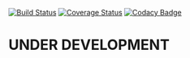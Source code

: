 [![Build Status](https://travis-ci.org/icebob/ice-services.svg?branch=master)](https://travis-ci.org/icebob/ice-services)
[![Coverage Status](https://coveralls.io/repos/github/icebob/ice-services/badge.svg?branch=master)](https://coveralls.io/github/icebob/ice-services?branch=master)
[![Codacy Badge](https://api.codacy.com/project/badge/Grade/d6b80db8619348e79210d6a725dfe2aa)](https://www.codacy.com/app/mereg-norbert/ice-services?utm_source=github.com&amp;utm_medium=referral&amp;utm_content=icebob/ice-services&amp;utm_campaign=Badge_Grade)

# UNDER DEVELOPMENT
